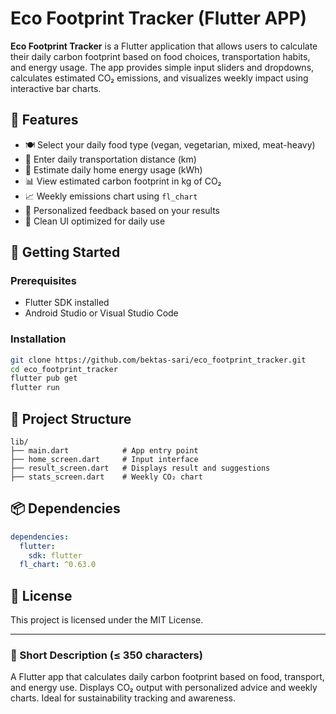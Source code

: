 # Eco Footprint Tracker (Flutter APP)

**Eco Footprint Tracker** is a Flutter application that allows users to calculate their daily carbon footprint based on food choices, transportation habits, and energy usage. 
The app provides simple input sliders and dropdowns, calculates estimated CO₂ emissions, and visualizes weekly impact using interactive bar charts.

## 🌱 Features

* 🍽️ Select your daily food type (vegan, vegetarian, mixed, meat-heavy)
* 🚗 Enter daily transportation distance (km)
* 🔌 Estimate daily home energy usage (kWh)
* 📊 View estimated carbon footprint in kg of CO₂
* 📈 Weekly emissions chart using `fl_chart`
* 🎯 Personalized feedback based on your results
* 🧪 Clean UI optimized for daily use

## 🚀 Getting Started

### Prerequisites

* Flutter SDK installed
* Android Studio or Visual Studio Code

### Installation

```bash
git clone https://github.com/bektas-sari/eco_footprint_tracker.git
cd eco_footprint_tracker
flutter pub get
flutter run
```

## 📂 Project Structure

```
lib/
├── main.dart            # App entry point
├── home_screen.dart     # Input interface
├── result_screen.dart   # Displays result and suggestions
├── stats_screen.dart    # Weekly CO₂ chart
```

## 📦 Dependencies

```yaml
dependencies:
  flutter:
    sdk: flutter
  fl_chart: ^0.63.0
```

## 📄 License

This project is licensed under the MIT License.

---

### 📌 Short Description (≤ 350 characters)

A Flutter app that calculates daily carbon footprint based on food, transport, and energy use. Displays CO₂ output with personalized advice and weekly charts. Ideal for sustainability tracking and awareness.
